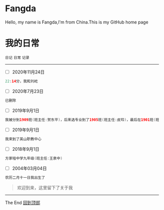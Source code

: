 # Fangda
Hello, my name is Fangda,I'm from China.This is my GitHub home page

# 我的日常
`日记` `日常` `记录`<br>
***
- [ ] 2020年11月24日<br>
```java
22:14分，我和刘屹
```
- [ ] 2020年7月23日<br>
```java
已删除
```
- [ ] 2019年9月1日<br>
```java
我被分到1909班(班主任:贺东平)，后来选专业到了1905班(班主任:皮玲)，最后在1901班(班主任:郝进)
```
- [ ] 2019年9月1日<br>
```java
我来到了英山职教中心
```
- [ ] 2018年9月1日<br>
```java
方家咀中学九年级(班主任:王泉中)
```
- [ ] 2004年03月04日<br>
```java
农历二月十一日我出生了
```
>欢迎到来，这里留下了关于我
***
The End   [回到顶部](#readme)

